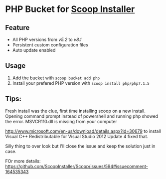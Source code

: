 # PHP Bucket for [Scoop Installer](http://scoop.sh)

## Feature
* All PHP versions from *v5.2* to *v8.1*
* Persistent custom configuration files
* Auto update enabled

## Usage
1. Add the bucket with `scoop bucket add php`
2. Install your prefered PHP version with `scoop install php/php7.1.5`


## Tips:

Fresh install was the clue, first time installing scoop on a new install. Opening command prompt instead of powershell and running php showed the error.
MSVCR110.dll is missing from your computer

http://www.microsoft.com/en-us/download/details.aspx?id=30679 to install Visual C++ Redistributable for Visual Studio 2012 Update 4 fixed that.

Silly thing to over look but I'll close the issue and keep the solution just in case.

FOr more details: https://github.com/ScoopInstaller/Scoop/issues/594#issuecomment-164535343
